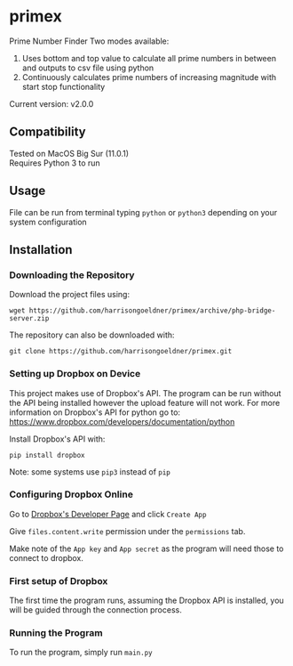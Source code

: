 # primex

Prime Number Finder
Two modes available:
1. Uses bottom and top value to calculate all prime numbers in between and outputs to csv file using python
2. Continuously calculates prime numbers of increasing magnitude with start stop functionality

Current version: v2.0.0

## Compatibility
Tested on MacOS Big Sur (11.0.1)\
Requires Python 3 to run

## Usage
File can be run from terminal typing `python` or `python3` depending on your system configuration

## Installation
### Downloading the Repository
Download the project files using:
```
wget https://github.com/harrisongoeldner/primex/archive/php-bridge-server.zip
```
The repository can also be downloaded with:
```
git clone https://github.com/harrisongoeldner/primex.git
```
### Setting up Dropbox on Device
This project makes use of Dropbox's API. The program can be run without the API being installed however the upload feature will not work. For more information on Dropbox's API for python go to: https://www.dropbox.com/developers/documentation/python

Install Dropbox's API with:
```
pip install dropbox
```
Note: some systems use `pip3` instead of `pip`

### Configuring Dropbox Online

Go to [Dropbox's Developer Page](https://www.dropbox.com/developers) and click `Create App`

Give `files.content.write` permission under the `permissions` tab.

Make note of the `App key` and `App secret` as the program will need those to connect to dropbox.

### First setup of Dropbox

The first time the program runs, assuming the Dropbox API is installed, you will be guided through the connection process.

### Running the Program

To run the program, simply run `main.py`
